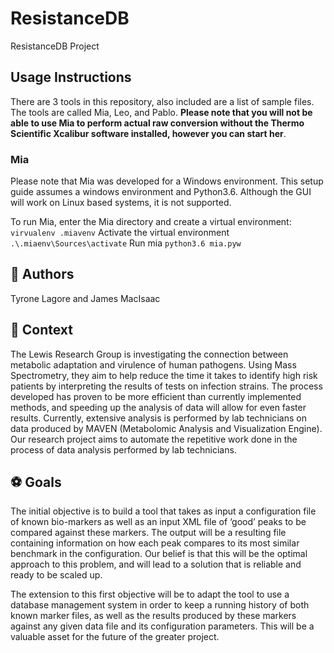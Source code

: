 # ResistanceDB
ResistanceDB Project

## Usage Instructions ##
There are 3 tools in this repository, also included are a list of sample files. The tools are called Mia, Leo, and Pablo. **Please note that you will not be able to use Mia to perform actual raw conversion without the Thermo Scientific Xcalibur software installed, however you can start her**.

### Mia ###
Please note that Mia was developed for a Windows environment. This setup guide assumes a windows environment and Python3.6. Although the GUI will work on Linux based systems, it is not supported.

To run Mia, enter the Mia directory and create a virtual environment:
`virvualenv .miavenv`
Activate the virtual environment
`.\.miaenv\Sources\activate`
Run mia
`python3.6 mia.pyw`


## :two_men_holding_hands: Authors ##
Tyrone Lagore and James MacIsaac

## :bookmark: Context ##
The Lewis Research Group is investigating the connection between metabolic adaptation and virulence of human pathogens. Using Mass Spectrometry, they aim to help reduce the time it takes to identify high risk patients by interpreting the results of tests on infection strains. The process developed has proven to be more efficient than currently implemented methods, and speeding up the analysis of data will allow for even faster results. Currently, extensive analysis is performed by lab technicians on data produced by MAVEN (Metabolomic Analysis and Visualization Engine). Our research project aims to automate the repetitive work done in the process of data analysis performed by lab technicians. 

## :soccer: Goals ##
The initial objective is to build a tool that takes as input a configuration file of known bio-markers as well as an input XML file of ‘good’ peaks to be compared against these markers. The output will be a resulting file containing information on how each peak compares to its most similar benchmark in the configuration. Our belief is that this will be the optimal approach to this problem, and will lead to a solution that is reliable and ready to be scaled up.
 
The extension to this first objective will be to adapt the tool to use a database management system in order to keep a running history of both known marker files, as well as the results produced by these markers against any given data file and its configuration parameters. This will be a valuable asset for the future of the greater project.
